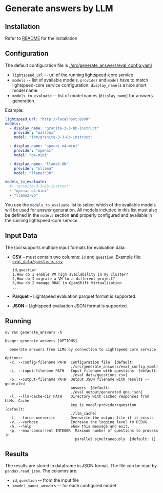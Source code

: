 # Generate answers by LLM

## Installation
Refer to [README](README.md) for the installation

## Configuration
The default configuration file is [./src/generate_answers/eval_config.yaml](/src/generate_answers/eval_config.yaml)

- `lightspeed_url` -- url of the running lightspeed-core service
- `models` -- list of available models. `provider` and `model` have to match
lightspeed-core service configuration. `display_name` is a nice short model name.
- `models_to_evaluate` -- list of model names (`display_name`) for answers generation.

Example:
```yaml
lightspeed_url: "http://localhost:8080"
models:
  - display_name: "granite-3-3-8b-instruct"
    provider: "watsonx"
    model: "ibm/granite-3-3-8b-instruct"

  - display_name: "openai-o4-mini"
    provider: "openai"
    model: "o4-mini"

  - display_name: "llama3-8b"
    provider: "ollama"
    model: "llama3:8b"

models_to_evaluate:
  #- "granite-3-3-8b-instruct"
  - "openai-o4-mini"
  - "llama3-8b"
```

You use the `models_to_evaluate` list to select which of the available models will be used for answer generation.
All models included in this list must also be defined in the `models` section **and** properly configured and available in the running lightspeed-core service.

## Input Data

The tool supports multiple input formats for evaluation data:

* **CSV** – must contain two columns: `id` and `question`.
  Example file: [`eval_data/questions.csv`](eval_data/questions.csv)

  ```csv
  id,question
  1,How do I enable VM high availability in my cluster?
  2,How do I migrate a VM to a different project?
  3,How do I manage RBAC in OpenShift Virtualization
  ...
  ```
* **Parquet** – Lightspeed evaluation parquet format is supported.
* **JSON** – Lightspeed evaluation JSON format is supported.


## Running
`uv run generate_answers -h`

```
Usage: generate_answers [OPTIONS]

  Generate answers from LLMs by connection to LightSpeed core service.

Options:
  -c, --config-filename PATH  Configuration file  [default:
                              ./src/generate_answers/eval_config.yaml]
  -i, --input-filename PATH   Input filename with questions  [default:
                              ./eval_data/questions.csv]
  -o, --output-filename PATH  Output JSON filename with results -- generated
                              answers  [default:
                              ./eval_output/generated_qna.json]
  -l, --llm-cache-dir PATH    Directory with cached responses from LLMs. Cache
                              key is model+provider+question  [default:
                              ./llm_cache]
  -f, --force-overwrite       Overwrite the output file if it exists
  -v, --verbose               Increase the logging level to DEBUG
  -h, --help                  Show this message and exit.
  -p, --max-concurrent INTEGER  Maximum number of questions to process in
                                parallel simultaneously  [default: 1]
```

## Results
The results are stored in dataframe in JSON format. The file can be read by `pandas.read_json`.
The columns are:
- `id`, `question` -- from the input file
- `<model_name>_answers` -- for each configured model
